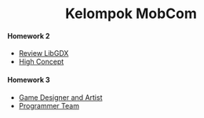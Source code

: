 <center><h1>Kelompok MobCom</h1></center>

#### Homework 2
* [Review LibGDX](/hw2/reviewlibgdx.md)
* [High Concept](/hw2/highconcept_eelbat.md)

#### Homework 3
* [Game Designer and Artist](/hw3/GameDesigner_Art.md)
* [Programmer Team ](/hw3/programmer_team.md)
